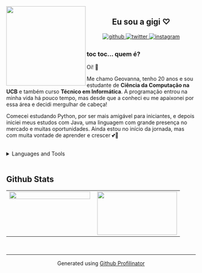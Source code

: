 <img src="https://i.pinimg.com/originals/81/51/02/8151029945f2569574e4586054f23073.gif" align="left" height="" width="211" />  
  

## <div align="center"> Eu sou a gigi ♡</div>  
  

<div align="center">
<a href="https://github.com/gigik4" target="_blank">
<img src=https://img.shields.io/badge/github-%2324292e.svg?&style=for-the-badge&logo=github&logoColor=white alt=github style="margin-bottom: 5px;" />
</a>
<a href="https://twitter.com/@giyxz_" target="_blank">
<img src=https://img.shields.io/badge/twitter-%2300acee.svg?&style=for-the-badge&logo=twitter&logoColor=white alt=twitter style="margin-bottom: 5px;" />
</a>
<a href="https://instagram.com/gigikks_" target="_blank">
<img src=https://img.shields.io/badge/instagram-%23000000.svg?&style=for-the-badge&logo=instagram&logoColor=white alt=instagram style="margin-bottom: 5px;" />
</a>  
</div>  
  



### toc toc... quem é?  
Oi! 👋 


Me chamo Geovanna, tenho 20 anos e sou estudante de **Ciência da Computação na UCB** e também curso **Técnico em Informática**. A programação entrou na minha vida há pouco tempo, mas desde que a conheci eu me apaixonei por essa área e decidi mergulhar de cabeça!

Comecei estudando Python, por ser mais amigável para iniciantes, e depois iniciei meus estudos com Java, uma linguagem com grande presença no mercado e muitas oportunidades. Ainda estou no início da jornada, mas com muita vontade de aprender e crescer 💕👾  
  

<br/>  

<details><summary> Languages and Tools </summary><div align="center">  
<a href="https://www.python.org/" target="_blank"><img style="margin: 10px" src="https://profilinator.rishav.dev/skills-assets/python-original.svg" alt="Python" height="25" /></a>  
<a href="https://github.com/" target="_blank"><img style="margin: 10px" src="https://profilinator.rishav.dev/skills-assets/git-scm-icon.svg" alt="Git" height="25" /></a>  
<a href="https://www.mysql.com/" target="_blank"><img style="margin: 10px" src="https://profilinator.rishav.dev/skills-assets/mysql-original-wordmark.svg" alt="MySQL" height="25" /></a>  
<a href="https://www.java.com/" target="_blank"><img style="margin: 10px" src="https://profilinator.rishav.dev/skills-assets/java-original-wordmark.svg" alt="Java" height="25" /></a>  
</div></details>  

<br/>  


## Github Stats  
<table><tr><td valign="top" width="50%">

<img src="https://github-readme-stats.vercel.app/api?username=gigik4&show_icons=true&count_private=true&hide_border=true" align="left" style="width: 100%" />

</td><td valign="top" width="50%">

<div align="right">
<img src="https://i.pinimg.com/originals/48/5e/83/485e83ad5709e90ba5a0cffccb717e08.gif" align="right" height="115" width="212" />
</div>  


</td></tr></table>
<br />

----
<div align="center">Generated using <a href="https://profilinator.rishav.dev/" target="_blank">Github Profilinator</a></div>

